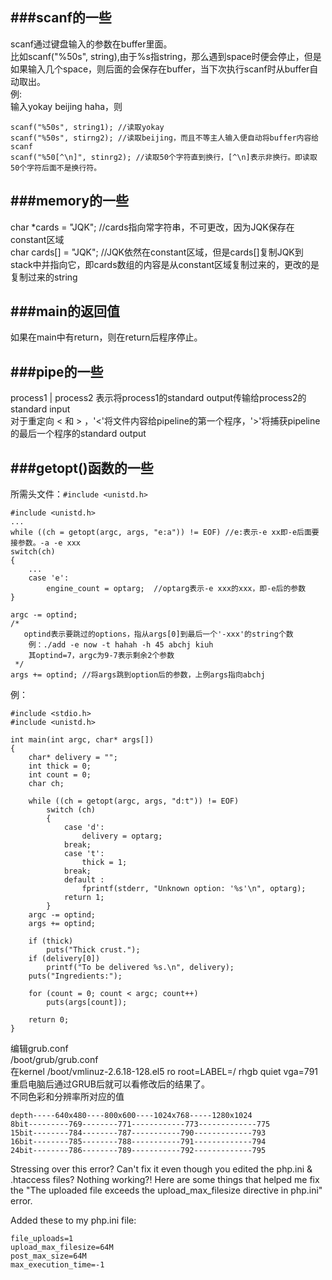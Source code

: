 ###scanf的一些
---
scanf通过键盘输入的参数在buffer里面。  
比如scanf("%50s", string),由于%s指string，那么遇到space时便会停止，但是如果输入几个space，则后面的会保存在buffer，当下次执行scanf时从buffer自动取出。  
例:  
输入yokay beijing haha，则  

	scanf("%50s", string1);	//读取yokay
	scanf("%50s", stirng2);	//读取beijing，而且不等主人输入便自动将buffer内容给scanf
	scanf("%50[^\n]", stinrg2);	//读取50个字符直到换行，[^\n]表示非换行。即读取50个字符后面不是换行符。

###memory的一些
---
char *cards = "JQK";	//cards指向常字符串，不可更改，因为JQK保存在constant区域  
char cards[] = "JQK";	//JQK依然在constant区域，但是cards[]复制JQK到stack中并指向它，即cards数组的内容是从constant区域复制过来的，更改的是复制过来的string

###main的返回值
---
如果在main中有return，则在return后程序停止。

###pipe的一些
---
process1 | process2 表示将process1的standard output传输给process2的standard input  
对于重定向 < 和 > ，'<'将文件内容给pipeline的第一个程序，'>'将捕获pipeline的最后一个程序的standard output

###getopt()函数的一些
---
所需头文件：`#include <unistd.h>`  

	#include <unistd.h>
	...
	while ((ch = getopt(argc, args, "e:a")) != EOF)	//e:表示-e xx即-e后面要接参数。-a -e xxx
	switch(ch)
	{
		...
		case 'e':
			engine_count = optarg;	//optarg表示-e xxx的xxx，即-e后的参数
	}

	argc -= optind;	
	/* 
	   optind表示要跳过的options，指从args[0]到最后一个'-xxx'的string个数
		例：./add -e now -t hahah -h 45 abchj kiuh
		其optind=7，argc为9-7表示剩余2个参数 
	 */
	args += optind;	//将args跳到option后的参数，上例args指向abchj

例：

	#include <stdio.h>
	#include <unistd.h>
	
	int main(int argc, char* args[])
	{
		char* delivery = "";
		int thick = 0;
		int count = 0;
		char ch;

		while ((ch = getopt(argc, args, "d:t")) != EOF)
			switch (ch)
			{
				case 'd':
					delivery = optarg;
				break;
				case 't':
					thick = 1;
				break;
				default :
					fprintf(stderr, "Unknown option: '%s'\n", optarg);
				return 1;
			}
		argc -= optind;
		args += optind;

		if (thick)
			puts("Thick crust.");
		if (delivery[0])
			printf("To be delivered %s.\n", delivery);
		puts("Ingredients:");

		for (count = 0; count < argc; count++)
			puts(args[count]);

		return 0;
	}


编辑grub.conf   
/boot/grub/grub.conf   
在kernel /boot/vmlinuz-2.6.18-128.el5 ro root=LABEL=/ rhgb quiet vga=791   
重启电脑后通过GRUB后就可以看修改后的结果了。   
不同色彩和分辨率所对应的值   

	depth-----640x480----800x600----1024x768-----1280x1024 
	8bit---------769--------771------------773-------------775 
	15bit--------784--------787-----------790-------------793 
	16bit--------785--------788-----------791-------------794 
	24bit--------786--------789-----------792-------------795
	
	
Stressing over this error? Can't fix it even though you edited the php.ini & .htaccess files? Nothing working?! Here are some things that helped me fix the "The uploaded file exceeds the upload_max_filesize directive in php.ini" error.

Added these to my php.ini file:

	file_uploads=1
	upload_max_filesize=64M
	post_max_size=64M
	max_execution_time=-1